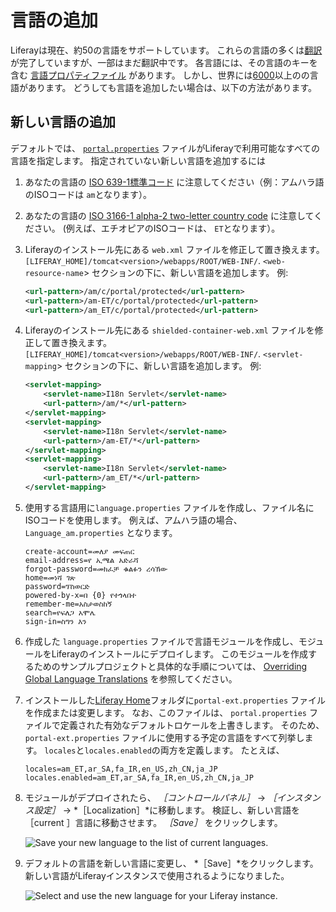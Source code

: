 # 言語の追加

Liferayは現在、約50の言語をサポートしています。 これらの言語の多くは[翻訳](https://translate.liferay.com/)が完了していますが、一部はまだ翻訳中です。 各言語には、その言語のキーを含む [言語プロパティファイル](https://github.com/liferay/liferay-portal/tree/master/modules/apps/portal-language/portal-language-lang/src/main/resources/content) があります。 しかし、世界には[6000](https://www.linguisticsociety.org/content/how-many-languages-are-there-world)以上のの言語があります。 どうしても言語を追加したい場合は、以下の方法があります。

## 新しい言語の追加

デフォルトでは、 [`portal.properties`](https://github.com/liferay/liferay-portal/blob/41ac354cd0aa3f9d851a37a6a62d8167f81a2bce/portal-impl/src/portal.properties#L2930) ファイルがLiferayで利用可能なすべての言語を指定します。 指定されていない新しい言語を追加するには

1. あなたの言語の [ISO 639-1標準コード](http://www.loc.gov/standards/iso639-2/php/code_list.php) に注意してください（例：アムハラ語のISOコードは `am`となります）。

1. あなたの言語の [ISO 3166-1 alpha-2 two-letter country code](https://www.iso.org/iso-3166-country-codes.html) に注意してください。 (例えば、エチオピアのISOコードは、 `ET`となります）。

1. Liferayのインストール先にある `web.xml` ファイルを修正して置き換えます。`[LIFERAY_HOME]/tomcat<version>/webapps/ROOT/WEB-INF/`. `<web-resource-name`> セクションの下に、新しい言語を追加します。 例:

    ```xml
    <url-pattern>/am/c/portal/protected</url-pattern>
    <url-pattern>/am-ET/c/portal/protected</url-pattern>
    <url-pattern>/am_ET/c/portal/protected</url-pattern>
    ```

1. Liferayのインストール先にある `shielded-container-web.xml` ファイルを修正して置き換えます。`[LIFERAY_HOME]/tomcat<version>/webapps/ROOT/WEB-INF/`. `<servlet-mapping`> セクションの下に、新しい言語を追加します。 例:

    ```xml
    <servlet-mapping>
        <servlet-name>I18n Servlet</servlet-name>
        <url-pattern>/am/*</url-pattern>
    </servlet-mapping>
    <servlet-mapping>
        <servlet-name>I18n Servlet</servlet-name>
        <url-pattern>/am-ET/*</url-pattern>
    </servlet-mapping>
    <servlet-mapping>
        <servlet-name>I18n Servlet</servlet-name>
        <url-pattern>/am_ET/*</url-pattern>
    </servlet-mapping>
    ```

1. 使用する言語用に`language.properties` ファイルを作成し、ファイル名にISOコードを使用します。 例えば、アムハラ語の場合、 `Language_am.properties` となります。

    ```properties
    create-account=መለያ መፍጠር
    email-address=የ ኢሜል አድራሻ
    forgot-password=መክፈቻ ቁልፉን ረሳኽው
    home=መነሻ ገጽ
    password=ፕስወርድ
    powered-by-x=በ {0} የተጎላበተ
    remember-me=አስታወስከኝ
    search=የፍለጋ አሞሌ
    sign-in=ስግን እን
    ```

1. 作成した `language.properties` ファイルで言語モジュールを作成し、モジュールをLiferayのインストールにデプロイします。 このモジュールを作成するためのサンプルプロジェクトと具体的な手順については、 [Overriding Global Language Translations](../../../../liferay-internals/extending-liferay/overriding-global-language-translations.md) を参照してください。

1. インストールした[Liferay Home](../../../../installation-and-upgrades/reference/liferay-home.md)フォルダに`portal-ext.properties` ファイルを作成または変更します。 なお、このファイルは、 `portal.properties` ファイルで定義された有効なデフォルトロケールを上書きします。 そのため、 `portal-ext.properties` ファイルに使用する予定の言語をすべて列挙します。 `locales`と`locales.enabled`の両方を定義します。 たとえば、

    ```properties
    locales=am_ET,ar_SA,fa_IR,en_US,zh_CN,ja_JP
    locales.enabled=am_ET,ar_SA,fa_IR,en_US,zh_CN,ja_JP
    ```

1. モジュールがデプロイされたら、 *［コントロールパネル］* &rarr; *［インスタンス設定］* &rarr; *［Localization］*に移動します。 検証し、新しい言語を［current ］言語に移動させます。 *［Save］* をクリックします。

   ![Save your new language to the list of current languages.](./adding-a-language/images/01.png)

3. デフォルトの言語を新しい言語に変更し、 *［Save］*をクリックします。 新しい言語がLiferayインスタンスで使用されるようになりました。

   ![Select and use the new language for your Liferay instance.](./adding-a-language/images/02.png)
